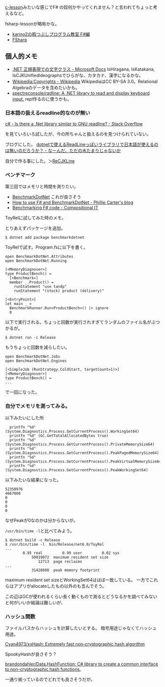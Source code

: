 [c-lesson](https://karino2.github.io/c-lesson/)みたいな感じでF# の奴何かやってくれません？と言われてちょっと考えるなど。

fsharp-lessonが略称かな。

- [karino2の暇つぶしプログラム教室 F#編](https://karino2.github.io/fsharp-lesson/)
- [FSharp](FSharp)

## 個人的メモ

- [.NET 正規表現での文字クラス - Microsoft Docs](https://docs.microsoft.com/ja-jp/dotnet/standard/base-types/character-classes-in-regular-expressions#SupportedNamedBlocks) IsHiragana, IsKatakana, IsCJKUnifiedIdeographsでひらがな、カタカナ、漢字になるかな。
- [Wikipedia:Copyrights - Wikipedia](https://en.wikipedia.org/wiki/Wikipedia:Copyrights) WikipediaはCC BY-SA 3.0。Relational Algebraのデータを含めたいかも。
- [spectreconsole/radline: A .NET library to read and display keyboard input.](https://github.com/spectreconsole/radline) repl作るのに使うかも。

### 日本語の扱えるreadline的なのが無い

[c# - Is there a .Net library similar to GNU readline? - Stack Overflow](https://stackoverflow.com/questions/2024170/is-there-a-net-library-similar-to-gnu-readline)

を見ていろいろ試したが、今の所ちゃんと扱えるのを見つけられていない。

ブログにした。 [dotnetで使えるReadLineっぽいライブラリで日本語が使えるのは無いのだろうか？ - なーんだ、ただの水たまりじゃないか](https://karino2.github.io/2022/08/26/dotnet_readline_like_lib_for_japanese.html)

自分で作る事にした。＞[ReCJKLine](ReCJKLine)

### ベンチマーク

第三回ではメモリと時間を測りたい。

- [BenchmarkDotNet](https://benchmarkdotnet.org/) これが良さそう
- [How to use F# and BenchmarkDotNet - Phillip Carter's blog](https://phillipcarter.dev/posts/benchmarking-fsharp/)
- [Benchmarking F# code - Compositional IT](https://www.compositional-it.com/news-blog/benchmarking-f-code/)

ToyRelに試してみた時のメモ。

とりあえずパッケージを追加。

```
$ dotnet add package benchmarkdotnet
```

ToyRelで試す。Program.fsに以下を書く。

```
open BenchmarkDotNet.Attributes
open BenchmarkDotNet.Running

[<MemoryDiagnoser>]
type ProductBench() =
  [<Benchmark>]
  member _.Product() =
    runStatement "use tandp"
    runStatement "(stock) product (delivery)"

[<EntryPoint>]
let main _ = 
  BenchmarkRunner.Run<ProductBench>() |> ignore
  0
```

以下で実行される。ちょっと回数が実行されすぎてランダムのファイル名がぶつかるが。

```
$ dotnet run -c Release
```

もうちょっと回数を減らしたい。

```
open BenchmarkDotNet.Jobs
open BenchmarkDotNet.Engines

[<SimpleJob (RunStrategy.ColdStart, targetCount=1)>]
[<MemoryDiagnoser>]
type ProductBench() =
...
```

で一回になった。

### 自分でメモリを測ってみる。

以下みたいにした所

```
  printfn "%d" (System.Diagnostics.Process.GetCurrentProcess().WorkingSet64)
  printfn "%d" (GC.GetTotalAllocatedBytes true)
  printfn "%d" (System.Diagnostics.Process.GetCurrentProcess().PrivateMemorySize64)
  printfn "%d" (System.Diagnostics.Process.GetCurrentProcess().PeakPagedMemorySize64)
  printfn "%d" (System.Diagnostics.Process.GetCurrentProcess().PeakVirtualMemorySize64)
  printfn "%d" (System.Diagnostics.Process.GetCurrentProcess().PeakWorkingSet64)
```

以下みたいな結果になった。

```
52350976
4667080
0
0
0
0
```

なぜPeakが0なのかは分からないが。

`/usr/bin/time -l`と比べてみよう。

```
$ dotnet build -c Release
$ /usr/bin/time -l  bin/Release/net6.0/ToyRel
...
        0.95 real         0.99 user         0.02 sys
            50819072  maximum resident set size
               12713  page reclaims
...
            31428608  peak memory footprint
```

maximum resident set sizeとWorkingSet64はほぼ一致している。
一方でこれらはアプリがallocateしたもの以外のも含んでそう。

この辺はGCが使われるくらい長く動くもので測るとどうなるかを調べてみないと何がいいか結論は難しいが、

### ハッシュ関数

ファイルパスからハッシュを計算したいとする。
暗号用途じゃなくてハッシュ用途。

[Cyan4973/xxHash: Extremely fast non-cryptographic hash algorithm](https://github.com/Cyan4973/xxHash)

SpookyHashが良さそう？

[brandondahler/Data.HashFunction: C# library to create a common interface to non-cryptographic hash functions.](https://github.com/brandondahler/Data.HashFunction/)

一通り揃っているのでどれでも良さそうだが。